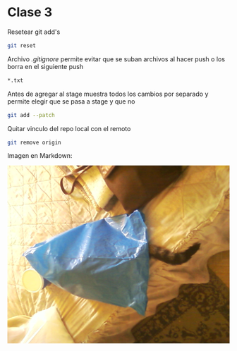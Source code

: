 # Clase 3

Resetear git add's

```sh
git reset
```

Archivo *.gitignore* permite evitar que se suban archivos al hacer push o los borra en el siguiente push

```sh
*.txt
```

Antes de agregar al stage muestra todos los cambios por separado y permite elegir que se pasa a stage y que no

```sh
git add --patch
```

Quitar vinculo del repo local con el remoto

```sh
git remove origin
```

Imagen en Markdown:

![imagen](img/gato34.jpg)